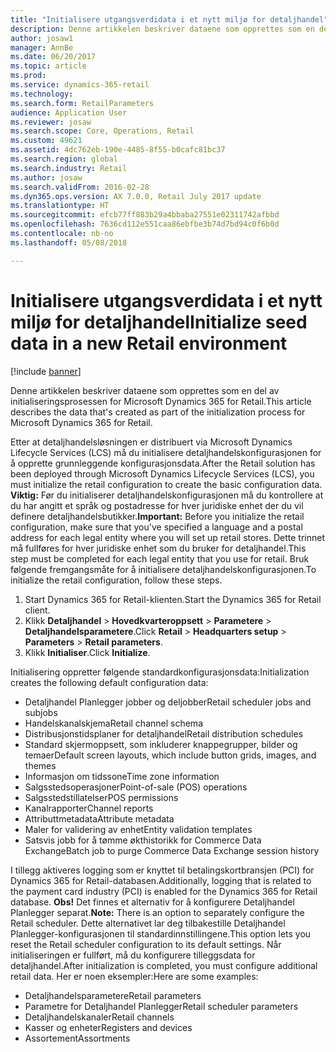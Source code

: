 ```yaml
---
title: "Initialisere utgangsverdidata i et nytt miljø for detaljhandel"
description: Denne artikkelen beskriver dataene som opprettes som en del av initialiseringsprosessen for Microsoft Dynamics 365 for Retail.
author: josaw1
manager: AnnBe
ms.date: 06/20/2017
ms.topic: article
ms.prod: 
ms.service: dynamics-365-retail
ms.technology: 
ms.search.form: RetailParameters
audience: Application User
ms.reviewer: josaw
ms.search.scope: Core, Operations, Retail
ms.custom: 49621
ms.assetid: 4dc762eb-190e-4485-8f55-b0cafc81bc37
ms.search.region: global
ms.search.industry: Retail
ms.author: josaw
ms.search.validFrom: 2016-02-28
ms.dyn365.ops.version: AX 7.0.0, Retail July 2017 update
ms.translationtype: HT
ms.sourcegitcommit: efcb77ff883b29a4bbaba27551e02311742afbbd
ms.openlocfilehash: 7636cd112e551caa86ebfbe3b74d7bd94c0f6b0d
ms.contentlocale: nb-no
ms.lasthandoff: 05/08/2018

---
```


# <a name="initialize-seed-data-in-a-new-retail-environment"></a><span data-ttu-id="13423-103">Initialisere utgangsverdidata i et nytt miljø for detaljhandel</span><span class="sxs-lookup"><span data-stu-id="13423-103">Initialize seed data in a new Retail environment</span></span>

[!include [banner](includes/banner.md)]

<span data-ttu-id="13423-104">Denne artikkelen beskriver dataene som opprettes som en del av initialiseringsprosessen for Microsoft Dynamics 365 for Retail.</span><span class="sxs-lookup"><span data-stu-id="13423-104">This article describes the data that's created as part of the initialization process for Microsoft Dynamics 365 for Retail.</span></span>

<span data-ttu-id="13423-105">Etter at detaljhandelsløsningen er distribuert via Microsoft Dynamics Lifecycle Services (LCS) må du initialisere detaljhandelskonfigurasjonen for å opprette grunnleggende konfigurasjonsdata.</span><span class="sxs-lookup"><span data-stu-id="13423-105">After the Retail solution has been deployed through Microsoft Dynamics Lifecycle Services (LCS), you must initialize the retail configuration to create the basic configuration data.</span></span> <span data-ttu-id="13423-106">**Viktig:** Før du initialiserer detaljhandelskonfigurasjonen må du kontrollere at du har angitt et språk og postadresse for hver juridiske enhet der du vil definere detaljhandelsbutikker.</span><span class="sxs-lookup"><span data-stu-id="13423-106">**Important:** Before you initialize the retail configuration, make sure that you've specified a language and a postal address for each legal entity where you will set up retail stores.</span></span> <span data-ttu-id="13423-107">Dette trinnet må fullføres for hver juridiske enhet som du bruker for detaljhandel.</span><span class="sxs-lookup"><span data-stu-id="13423-107">This step must be completed for each legal entity that you use for retail.</span></span> <span data-ttu-id="13423-108">Bruk følgende fremgangsmåte for å initialisere detaljhandelskonfigurasjonen.</span><span class="sxs-lookup"><span data-stu-id="13423-108">To initialize the retail configuration, follow these steps.</span></span>

1.  <span data-ttu-id="13423-109">Start Dynamics 365 for Retail-klienten.</span><span class="sxs-lookup"><span data-stu-id="13423-109">Start the Dynamics 365 for Retail client.</span></span>
2.  <span data-ttu-id="13423-110">Klikk **Detaljhandel** &gt; **Hovedkvarteroppsett** &gt; **Parametere** &gt; **Detaljhandelsparametere**.</span><span class="sxs-lookup"><span data-stu-id="13423-110">Click **Retail** &gt; **Headquarters setup** &gt; **Parameters** &gt; **Retail parameters**.</span></span>
3.  <span data-ttu-id="13423-111">Klikk **Initialiser**.</span><span class="sxs-lookup"><span data-stu-id="13423-111">Click **Initialize**.</span></span>

<span data-ttu-id="13423-112">Initialisering oppretter følgende standardkonfigurasjonsdata:</span><span class="sxs-lookup"><span data-stu-id="13423-112">Initialization creates the following default configuration data:</span></span>

-   <span data-ttu-id="13423-113">Detaljhandel Planlegger jobber og deljobber</span><span class="sxs-lookup"><span data-stu-id="13423-113">Retail scheduler jobs and subjobs</span></span>
-   <span data-ttu-id="13423-114">Handelskanalskjema</span><span class="sxs-lookup"><span data-stu-id="13423-114">Retail channel schema</span></span>
-   <span data-ttu-id="13423-115">Distribusjonstidsplaner for detaljhandel</span><span class="sxs-lookup"><span data-stu-id="13423-115">Retail distribution schedules</span></span>
-   <span data-ttu-id="13423-116">Standard skjermoppsett, som inkluderer knappegrupper, bilder og temaer</span><span class="sxs-lookup"><span data-stu-id="13423-116">Default screen layouts, which include button grids, images, and themes</span></span>
-   <span data-ttu-id="13423-117">Informasjon om tidssone</span><span class="sxs-lookup"><span data-stu-id="13423-117">Time zone information</span></span>
-   <span data-ttu-id="13423-118">Salgsstedsoperasjoner</span><span class="sxs-lookup"><span data-stu-id="13423-118">Point-of-sale (POS) operations</span></span>
-   <span data-ttu-id="13423-119">Salgsstedstillatelser</span><span class="sxs-lookup"><span data-stu-id="13423-119">POS permissions</span></span>
-   <span data-ttu-id="13423-120">Kanalrapporter</span><span class="sxs-lookup"><span data-stu-id="13423-120">Channel reports</span></span>
-   <span data-ttu-id="13423-121">Attributtmetadata</span><span class="sxs-lookup"><span data-stu-id="13423-121">Attribute metadata</span></span>
-   <span data-ttu-id="13423-122">Maler for validering av enhet</span><span class="sxs-lookup"><span data-stu-id="13423-122">Entity validation templates</span></span>
-   <span data-ttu-id="13423-123">Satsvis jobb for å tømme økthistorikk for Commerce Data Exchange</span><span class="sxs-lookup"><span data-stu-id="13423-123">Batch job to purge Commerce Data Exchange session history</span></span>

<span data-ttu-id="13423-124">I tillegg aktiveres logging som er knyttet til betalingskortbransjen (PCI) for Dynamics 365 for Retail-databasen.</span><span class="sxs-lookup"><span data-stu-id="13423-124">Additionally, logging that is related to the payment card industry (PCI) is enabled for the Dynamics 365 for Retail database.</span></span> <span data-ttu-id="13423-125">**Obs!** Det finnes et alternativ for å konfigurere Detaljhandel Planlegger separat.</span><span class="sxs-lookup"><span data-stu-id="13423-125">**Note:** There is an option to separately configure the Retail scheduler.</span></span> <span data-ttu-id="13423-126">Dette alternativet lar deg tilbakestille Detaljhandel Planlegger-konfigurasjonen til standardinnstillingene.</span><span class="sxs-lookup"><span data-stu-id="13423-126">This option lets you reset the Retail scheduler configuration to its default settings.</span></span> <span data-ttu-id="13423-127">Når initialiseringen er fullført, må du konfigurere tilleggsdata for detaljhandel.</span><span class="sxs-lookup"><span data-stu-id="13423-127">After initialization is completed, you must configure additional retail data.</span></span> <span data-ttu-id="13423-128">Her er noen eksempler:</span><span class="sxs-lookup"><span data-stu-id="13423-128">Here are some examples:</span></span>

-   <span data-ttu-id="13423-129">Detaljhandelsparametere</span><span class="sxs-lookup"><span data-stu-id="13423-129">Retail parameters</span></span>
-   <span data-ttu-id="13423-130">Parametre for Detaljhandel Planlegger</span><span class="sxs-lookup"><span data-stu-id="13423-130">Retail scheduler parameters</span></span>
-   <span data-ttu-id="13423-131">Detaljhandelskanaler</span><span class="sxs-lookup"><span data-stu-id="13423-131">Retail channels</span></span>
-   <span data-ttu-id="13423-132">Kasser og enheter</span><span class="sxs-lookup"><span data-stu-id="13423-132">Registers and devices</span></span>
-   <span data-ttu-id="13423-133">Assortement</span><span class="sxs-lookup"><span data-stu-id="13423-133">Assortments</span></span>





